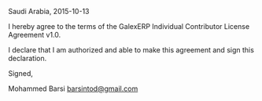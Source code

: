 Saudi Arabia, 2015-10-13

I hereby agree to the terms of the GalexERP Individual Contributor License
Agreement v1.0.

I declare that I am authorized and able to make this agreement and sign this
declaration.

Signed,

Mohammed Barsi barsintod@gmail.com
